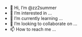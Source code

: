 - 👋 Hi, I’m @zz2summer
- 👀 I’m interested in ...
- 🌱 I’m currently learning ...
- 💞️ I’m looking to collaborate on ...
- 📫 How to reach me ...

<!---
zz2summer/zz2summer is a ✨ special ✨ repository because its `README.md` (this file) appears on your GitHub profile.
You can click the Preview link to take a look at your changes.
--->
